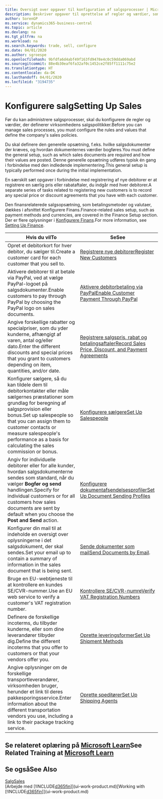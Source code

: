 ```yaml
---
title: Oversigt over opgaver til konfiguration af salgsprocesser | Microsoft Docs
description: Beskriver opgaver til oprettelse af regler og værdier, som du kan bruge til at definere virksomhedens salgspolitikker og -processer.
author: SorenGP
ms.service: dynamics365-business-central
ms.topic: article
ms.devlang: na
ms.tgt_pltfrm: na
ms.workload: na
ms.search.keywords: trade, sell, configure
ms.date: 04/01/2020
ms.author: sgroespe
ms.openlocfilehash: 9bfdfa6d4abf49f163fd9478e4c0c59dda069abd
ms.sourcegitcommit: 88e4b30eaf6fa32af0c1452ce2f85ff1111c75e2
ms.translationtype: HT
ms.contentlocale: da-DK
ms.lasthandoff: 04/01/2020
ms.locfileid: "3194735"
---
```

# <a name="setting-up-sales"></a><span data-ttu-id="de4e5-103">Konfigurere salg</span><span class="sxs-lookup"><span data-stu-id="de4e5-103">Setting Up Sales</span></span>
<span data-ttu-id="de4e5-104">Før du kan administrere salgsprocesser, skal du konfigurere de regler og værdier, der definerer virksomhedens salgspolitikker.</span><span class="sxs-lookup"><span data-stu-id="de4e5-104">Before you can manage sales processes, you must configure the rules and values that define the company's sales policies.</span></span>

<span data-ttu-id="de4e5-105">Du skal definere den generelle opsætning, f.eks. hvilke salgsdokumenter der kræves, og hvordan dokumenternes værdier bogføres.</span><span class="sxs-lookup"><span data-stu-id="de4e5-105">You must define the general setup, such as which sales documents are required and how their values are posted.</span></span> <span data-ttu-id="de4e5-106">Denne generelle opsætning udføres typisk én gang i forbindelse med den indledende implementering.</span><span class="sxs-lookup"><span data-stu-id="de4e5-106">This general setup is typically performed once during the initial implementation.</span></span>

<span data-ttu-id="de4e5-107">En særskilt sæt opgaver i forbindelse med registrering af nye debitorer er at registrere en særlig pris eller rabataftaler, du indgår med hver debitorer.</span><span class="sxs-lookup"><span data-stu-id="de4e5-107">A separate series of tasks related to registering new customers is to record any special price or discount agreements that you have with each customer.</span></span>

<span data-ttu-id="de4e5-108">Den finansrelaterede salgsopsætning, som betalingsmetoder og valutaer, dækkes i afsnittet Konfigurere Finans.</span><span class="sxs-lookup"><span data-stu-id="de4e5-108">Finance-related sales setup, such as payment methods and currencies, are covered in the Finance Setup section.</span></span> <span data-ttu-id="de4e5-109">Der er flere oplysninger i [Konfigurere Finans](finance-setup-finance.md).</span><span class="sxs-lookup"><span data-stu-id="de4e5-109">For more information, see [Setting Up Finance](finance-setup-finance.md).</span></span>

| <span data-ttu-id="de4e5-110">Hvis du vil</span><span class="sxs-lookup"><span data-stu-id="de4e5-110">To</span></span> | <span data-ttu-id="de4e5-111">Se</span><span class="sxs-lookup"><span data-stu-id="de4e5-111">See</span></span> |
| --- | --- |
| <span data-ttu-id="de4e5-112">Opret et debitorkort for hver debitor, du sælger til.</span><span class="sxs-lookup"><span data-stu-id="de4e5-112">Create a customer card for each customer that you sell to.</span></span> |[<span data-ttu-id="de4e5-113">Registrere nye debitorer</span><span class="sxs-lookup"><span data-stu-id="de4e5-113">Register New Customers</span></span>](sales-how-register-new-customers.md) |
| <span data-ttu-id="de4e5-114">Aktivere debitorer til at betale via PayPal, ved at vælge PayPal-logoet på salgsdokumenter.</span><span class="sxs-lookup"><span data-stu-id="de4e5-114">Enable customers to pay through PayPal by choosing the PayPal logo on sales documents.</span></span> |[<span data-ttu-id="de4e5-115">Aktivere debitorbetaling via PayPal</span><span class="sxs-lookup"><span data-stu-id="de4e5-115">Enable Customer Payment Through PayPal</span></span>](sales-how-enable-payment-service-extensions.md) |
| <span data-ttu-id="de4e5-116">Angive forskellige rabatter og specialpriser, som du yder kunderne, afhængigt af varen, antal og/eller dato.</span><span class="sxs-lookup"><span data-stu-id="de4e5-116">Enter the different discounts and special prices that you grant to customers depending on item, quantities, and/or date.</span></span> |[<span data-ttu-id="de4e5-117">Registrere salgspris, rabat og betalingsaftaler</span><span class="sxs-lookup"><span data-stu-id="de4e5-117">Record Sales Price, Discount, and Payment Agreements</span></span>](sales-how-record-sales-price-discount-payment-agreements.md) |
| <span data-ttu-id="de4e5-118">Konfigurer sælgere, så du kan tildele dem til debitorkontakter eller måle sælgernes præstationer som grundlag for beregning af salgsprovision eller bonus.</span><span class="sxs-lookup"><span data-stu-id="de4e5-118">Set up salespeople so that you can assign them to customer contacts or measure salespeople's performance as a basis for calculating the sales commission or bonus.</span></span> |[<span data-ttu-id="de4e5-119">Konfigurere sælgere</span><span class="sxs-lookup"><span data-stu-id="de4e5-119">Set Up Salespeople</span></span>](sales-how-setup-salespeople.md) |
| <span data-ttu-id="de4e5-120">Angiv for individuelle debitorer eller for alle kunder, hvordan salgsdokumenterne sendes som standard, når du vælger **Bogfør og send** handlingen.</span><span class="sxs-lookup"><span data-stu-id="de4e5-120">Specify for individual customers or for all customers how sales documents are sent by default when you choose the **Post and Send** action.</span></span> |[<span data-ttu-id="de4e5-121">Konfigurere dokumentafsendelsesprofiler</span><span class="sxs-lookup"><span data-stu-id="de4e5-121">Set Up Document Sending Profiles</span></span>](sales-how-setup-document-send-profiles.md) |
| <span data-ttu-id="de4e5-122">Konfigurer din mail til at indeholde en oversigt over oplysningerne i det salgsdokument, der skal sendes.</span><span class="sxs-lookup"><span data-stu-id="de4e5-122">Set your email up to contain a summary of information in the sales document that is being sent.</span></span> |<span data-ttu-id="de4e5-123">[Sende dokumenter som mail](ui-how-send-documents-email.md)</span><span class="sxs-lookup"><span data-stu-id="de4e5-123">[Send Documents by Email](ui-how-send-documents-email.md).</span></span> |
|<span data-ttu-id="de4e5-124">Bruge en EU-webtjeneste til at kontrollere en kundes SE/CVR-nummer.</span><span class="sxs-lookup"><span data-stu-id="de4e5-124">Use an EU web service to verify a customer's VAT registration number.</span></span>|[<span data-ttu-id="de4e5-125">Kontrollere SE/CVR-numre</span><span class="sxs-lookup"><span data-stu-id="de4e5-125">Verify VAT Registration Numbers</span></span>](finance-setup-vat.md)|
|<span data-ttu-id="de4e5-126">Definere de forskellige incoterms, du tilbyder kunderne, eller som dine leverandører tilbyder dig.</span><span class="sxs-lookup"><span data-stu-id="de4e5-126">Define the different incoterms that you offer to customers or that your vendors offer you.</span></span>|[<span data-ttu-id="de4e5-127">Oprette leveringsformer</span><span class="sxs-lookup"><span data-stu-id="de4e5-127">Set Up Shipment Methods</span></span>](sales-how-set-up-shipment-methods.md)|
|<span data-ttu-id="de4e5-128">Angive oplysninger om de forskellige transportleverandører, virksomheden bruger, herunder et link til deres pakkesporingsservice.</span><span class="sxs-lookup"><span data-stu-id="de4e5-128">Enter information about the different transportation vendors you use, including a link to their package tracking service.</span></span>|[<span data-ttu-id="de4e5-129">Oprette speditører</span><span class="sxs-lookup"><span data-stu-id="de4e5-129">Set Up Shipping Agents</span></span>](sales-how-to-set-up-shipping-agents.md)|

## <a name="see-related-training-at-microsoft-learn"></a><span data-ttu-id="de4e5-130">Se relateret oplæring på [Microsoft Learn](/learn/paths/trade-get-started-dynamics-365-business-central/)</span><span class="sxs-lookup"><span data-stu-id="de4e5-130">See Related Training at [Microsoft Learn](/learn/paths/trade-get-started-dynamics-365-business-central/)</span></span>

## <a name="see-also"></a><span data-ttu-id="de4e5-131">Se også</span><span class="sxs-lookup"><span data-stu-id="de4e5-131">See Also</span></span>
[<span data-ttu-id="de4e5-132">Salg</span><span class="sxs-lookup"><span data-stu-id="de4e5-132">Sales</span></span>](sales-manage-sales.md)  
<span data-ttu-id="de4e5-133">[Arbejde med [!INCLUDE[d365fin](includes/d365fin_md.md)]](ui-work-product.md)</span><span class="sxs-lookup"><span data-stu-id="de4e5-133">[Working with [!INCLUDE[d365fin](includes/d365fin_md.md)]](ui-work-product.md)</span></span>
